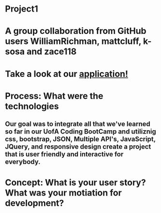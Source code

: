 # Project1

# A group collaboration from GitHub users WilliamRichman, mattcluff, k-sosa and zace118

# Take a look at our [application!](https://williamrichman.github.io/Project1/)

# Process: What were the technologies
## Our goal was to integrate all that we've learned so far in our UofA Coding BootCamp and utiliznig css, bootstrap, JSON, Multiple API's, JavaScript, JQuery, and responsive design create a project that is user friendly and interactive for everybody.

# Concept: What is your user story? What was your motiation for development?
